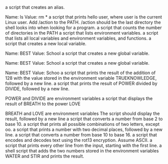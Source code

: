 a script that creates an alias.

Name: ls
Value: rm *
a script that prints hello user, where user is the current Linux user.
Add /action to the PATH. /action should be the last directory the shell looks into when looking for a program.
a script that counts the number of directories in the PATH
a script that lists environment variables.
a script that lists all local variables and environment variables, and functions.
a script that creates a new local variable.

Name: BEST
Value: School
a script that creates a new global variable.

Name: BEST
Value: School
 a script that creates a new global variable.

Name: BEST
Value: Schoo
a script that prints the result of the addition of 128 with the value stored in the environment variable TRUEKNOWLEDGE, followed by a new line.
a script that prints the result of POWER divided by DIVIDE, followed by a new line.

POWER and DIVIDE are environment variables
a script that displays the result of BREATH to the power LOVE

BREATH and LOVE are environment variables
The script should display the result, followed by a new line
a script that converts a number from base 2 to base 10.
a script that prints all possible combinations of two letters, except oo.
a script that prints a number with two decimal places, followed by a new line.
a script that converts a number from base 10 to base 16.
a script that encodes and decodes text using the rot13 encryption. Assume ASCII.
a script that prints every other line from the input, starting with the first line.
a shell script that adds the two numbers stored in the environment variables WATER and STIR and prints the result.
